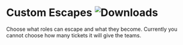 # Custom Escapes ![Downloads](https://img.shields.io/github/downloads/Misfiy/CustomEscapes/total)
Choose what roles can escape and what they become. Currently you cannot choose how many tickets it will give the teams.
